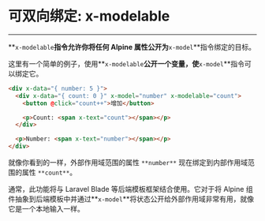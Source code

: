 # 可双向绑定: x-modelable

---

**`x-modelable`**指令允许你将任何 Alpine 属性公开为**`x-model`**指令绑定的目标。

这里有一个简单的例子，使用**`x-modelable`**公开一个变量，使**`x-model`**指令可以绑定它。

```html
<div x-data="{ number: 5 }">
  <div x-data="{ count: 0 }" x-model="number" x-modelable="count">
    <button @click="count++">增加</button>

    <p>Count: <span x-text="count"></span></p>
  </div>

  <p>Number: <span x-text="number"></span></p>
</div>
```

就像你看到的一样，外部作用域范围的属性 `**number**` 现在绑定到内部作用域范围的属性 `**count**`。

通常，此功能将与 Laravel Blade 等后端模板框架结合使用。它对于将 Alpine 组件抽象到后端模板中并通过**`x-model`**将状态公开给外部作用域非常有用，就像它是一个本地输入一样。